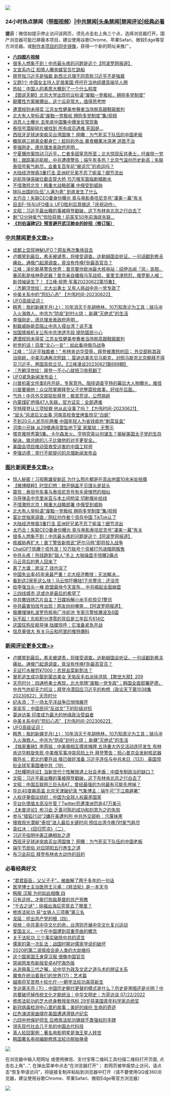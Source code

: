 ![](https://raw.githubusercontent.com/jsvpn/jsproxy/dev/64photo/fqnews-qr.jpg)

<div id="tt">
<h3>24小时热点禁闻（<a href="https://aaa.v2dns.tk/?QAjUl=BgRp5UNKRn&T5Vk=fPVH&Q59Ab=WxGE" target="_blank">带图视频</a>）|<a href="#%E4%B8%AD%E5%85%B1%E7%A6%81%E9%97%BB%E6%9B%B4%E5%A4%9A%E6%96%87%E7%AB%A0">中共禁闻</a>|<a href="#%E5%9B%BE%E7%89%87%E6%96%B0%E9%97%BB%E6%9B%B4%E5%A4%9A%E6%96%87%E7%AB%A0">头条禁闻</a>|<a href="#%E6%96%B0%E9%97%BB%E8%AF%84%E8%AE%BA%E6%9B%B4%E5%A4%9A%E6%96%87%E7%AB%A0">禁闻评论|<a href="#%E5%BF%85%E7%9C%8B%E7%BB%8F%E5%85%B8%E5%A5%BD%E6%96%87">经典必看</a></h3>
<div><b>提示：</b>微信如提示停止访问该网页，须先点击右上角三个点，选择浏览器打开。国产浏览器可能已屏蔽本项目，建议使用谷歌Chrome、苹果Safari、微软Edge等官方浏览器。或<a href="%E5%88%B6%E4%BD%9Cgit%E7%A6%81%E9%97%BB%E9%95%9C%E5%83%8F.md">制作本项目的同步镜像</a>，获得一个新的网址来推广。</div>
<ul>
<li><b><a href="http://d2.v2rss.gq/64.mp4" target="_blank">六四图片视频</a></b></li>
<li><a href="/topimagenews/20230622/1899474.md">很多人想象不到！中共最头疼的问题是这个【阿波罗网报道】</a></li>
<li><a href="/baitai/20230622/1899505.md">文宣系内讧 知情人曝央媒官员忙跳船</a></li>
<li><a href="/headline/20230622/1899499.md">拜登指习近平是独裁 新西兰总理不同意称习近平不是独裁</a></li>
<li><a href="/yule/20230623/1899684.md">又跑1个 中国女主持人定居美国 呼吁在当地组建高端华人圈</a></li>
<li><a href="/cnnews/20230622/1899501.md">热帖：中国人的素质大概到了一个什么程度</a></li>
<li><a href="/baitai/20230622/1899576.md">【图说天朝】北京大学出现抗议标语“废黜一党极权，拥抱多党制度”</a></li>
<li><a href="/sohnews/20230622/1899572.md">颠覆性方案被爆出，这个瓜非常大，值得思考❗️❗️❗️</a></li>
<li><a href="/cbnews/20230622/1899607.md">遭潜规则未得奖 江苏女性健美参赛者当场脱高跟鞋砸裁判</a></li>
<li><a href="/topimagenews/20230623/1899661.md">北大有人举标语“废黜一党极权 拥抱多党制度”集/视频</a></li>
<li><a href="/baitai/20230622/1899564.md">消息人士曝光 去年底中国集中爆发反常现象</a></li>
<li><a href="/cnnews/20230623/1899709.md">泰坦号潜艇碎片被找到 所有成员遇难 死因是…</a></li>
<li><a href="/comments/20230622/1899527.md">西班牙足球迷突疯买台湾国旗？ 网曝︰为气死买下队伍的中国老板</a></li>
<li><a href="/worldnews/20230622/1899466.md">糖尿病三姐弟全都身亡！趁妈妈外出 暴食糖果冰淇淋 送医不治</a></li>
<li><a href="/cbnews/20230623/1899666.md">李强刚走，德总理发表政府声明…</a></li>
<li><a href="/sohnews/20230623/1899651.md">宁夏爆炸案惊动习近平，亡者多因窒息所至；北大惊现反共勇士，吁废除一党制；跟踪美巡航舰，中共遭德警告；端午有多热？北京气温创历史新高；失联泰坦号氧气耗尽，会重复百年前“被诅咒”的命运吗？</a></li>
<li><a href="/topimagenews/20230622/1899613.md">大陆经济惨吞3重打击 亚洲好兄弟不忍了偷溜？细节流出</a></li>
<li><a href="/cnnews/20230623/1899683.md">巡航导弹突破拦截击穿大桥 15万俄军面临断粮断水</a></li>
<li><a href="/topimagenews/20230623/1899719.md">不惜激怒北京！韩重大战略部署 中俄受到威胁</a></li>
<li><a href="/cnnews/20230623/1899670.md">排队出国的队伍“人满为患” 到底发生了什么</a></li>
<li><a href="/topimagenews/20230622/1899606.md">太巧合！失联CEO妻身份曝光 竟与电影泰坦尼克号“凄美一幕”有关</a></li>
<li><a href="/baitai/20230622/1899495.md">目击F-16与UFO缠斗 UFO胜利后竟做这「庆祝动作」</a></li>
<li><a href="/comments/20230622/1899578.md">文昭：习近平最出糗的事被拜登戳破，这下布林肯北京之行白去了</a></li>
<li><a href="/cnnews/20230622/1899510.md">剩“12分钟氧气”惊险获救！前英军50年前海底失联…</a></li>
<li><b><a href="/comments/20200207/1272816.md" target="_blank">《刘伯温碑记》预言避开武汉肺炎的妙招（修订版）</a></b></li>
</ul>
</div>

<div class="catlist">
<h3><a href="/cbnews/" target="_blank">中共禁闻</a><span><a href="/cbnews/" target="_blank" rel="nofollow">更多文章>></a></span></h3>
<ul>
<li><a href="/cbnews/20230623/1899818.md" target="_blank">成都上空现神秘UFO？网友再次集体目击</a></li>
<li><a href="/comments/20230623/1899804.md" target="_blank">卢娜笑到最后，希夫被谴责，将接受调查。达勒姆国会听证，一句话戳到希夫痛处。通俄门起源调查，竟没有传唤FBI最高官员？</a></li>
<li><a href="/cbnews/20230623/1899786.md" target="_blank">江峰：泽伦斯基警告世界：普京要炸欧洲最大核电站；绍伊古闻「风」丧胆，暴风影是啥神奇武器？普京亲自播报乌军战损，普里戈津怒怼，俄罗斯人喊：新领袖诞生了！【江峰·视界·军事20230622第15集】</a></li>
<li><a href="/cbnews/20230623/1899737.md" target="_blank">〖兲朝浮世绘〗北大出勇士 又有人挑战中共一党专政了</a></li>
<li><a href="/comments/20230623/1899720.md" target="_blank">中美关系中的“怨妇心态” 【方伟时间-20230622】</a></li>
<li><a href="/comments/20230623/1899716.md" target="_blank">UFO高级证词！</a></li>
<li><a href="/comments/20230623/1899712.md" target="_blank">韩秀｜我的新疆岁月(上)：10年消灭千年胡杨林，10万知青沦为工具；骑马冲入火海救人，中共为“防疫”封村火烧； 新疆“灭绝式”的生活</a></li>
<li><a href="/cbnews/20230623/1899666.md" target="_blank">李强刚走，德总理发表政府声明…</a></li>
<li><a href="/cbnews/20230623/1899665.md" target="_blank">制裁威胁能否阻止中共入侵台湾？说不准</a></li>
<li><a href="/cbnews/20230623/1899664.md" target="_blank">加国情报机关公布中共渗透手段 提防国民小心</a></li>
<li><a href="/cbnews/20230622/1899607.md" target="_blank">遭潜规则未得奖 江苏女性健美参赛者当场脱高跟鞋砸裁判</a></li>
<li><a href="/cbnews/20230622/1899457.md" target="_blank">听党的话！百度“文心一言”：如此看待俄乌战争</a></li>
<li><a href="/cbnews/20230622/1899415.md" target="_blank">江峰：“习近平独裁者！” 布林肯访华受辱，拜登被激怒呛回； 外交部称其政治挑衅，中美沟通再次短路； 莫迪访美先见马斯克，对照马斯克北京朝拜不得见习近平，两国高低立见。【江峰漫谈20230621第689期】</a></li>
<li><a href="/cbnews/20230622/1899363.md" target="_blank">〖兲朝浮世绘〗拜登一不小心就把习帝惹翻了</a></li>
<li><a href="/comments/20230622/1899328.md" target="_blank">UFO紧急新闻发布会！</a></li>
<li><a href="/comments/20230622/1899303.md" target="_blank">川普机密文件案8月开庭，专家意外。阻挠调查亨特的幕后大人物曝光，难怪川普要揭他！众议院掌握拜登父子完整腐败故事，好戏在后面。</a></li>
<li><a href="/cbnews/20230622/1899284.md" target="_blank">气炸！中共外交部猛批拜登：极其荒谬，公然挑衅</a></li>
<li><a href="/cbnews/20230622/1899283.md" target="_blank">内蒙煤矿坍塌47人失联，官方证实：全部遇难</a></li>
<li><a href="/comments/20230621/1899229.md" target="_blank">亨特拜登认三项轻罪 他从此没事了吗？【方伟时间-20230621】</a></li>
<li><a href="/cbnews/20230621/1899208.md" target="_blank">“鼠头”风波后又出事 河南高校食堂烤鱼惊见“白蛆”</a></li>
<li><a href="/cbnews/20230621/1899207.md" target="_blank">不到20元人民币吃两餐 中国年轻人为省钱疯抢“剩菜盲盒”</a></li>
<li><a href="/cbnews/20230621/1899206.md" target="_blank">河南小兄妹 从29楼通风管坠地下室 家属恸：无警示</a></li>
<li><a href="/comments/20230621/1899162.md" target="_blank">塔克推特秀第5集。卡尔森发火。亨特究竟以何谋生？揭秘美国太子党的生存秘诀。做总统的儿子比做他的对手更安全。</a></li>
<li><a href="/cbnews/20230621/1899156.md" target="_blank">美国会项目推动营救受迫害的中国工程师</a></li>
<li><a href="/cbnews/20230621/1899068.md" target="_blank">李强访德：举行不能提问的总理新闻发布会</a></li>

</ul>
</div>
<div class="catlist">
<h3><a href="/topimagenews/" target="_blank">图片新闻</a><span><a href="/topimagenews/" target="_blank" rel="nofollow">更多文章>></a></span></h3>
<ul>
<li><a href="/topimagenews/20230623/1899816.md" target="_blank">惊人秘密！习视察雄安新区 为什么照片都是在高出地面10余米处拍摄</a></li>
<li><a href="/topimagenews/20230623/1899810.md" target="_blank">【微博精粹】时空幻想：掀开锅盖不见馒头是鼠头</a></li>
<li><a href="/topimagenews/20230623/1899759.md" target="_blank">震惊：泰坦号失事与泰坦尼克号有毛骨悚然的相似</a></li>
<li><a href="/topimagenews/20230623/1899758.md" target="_blank">乌导弹击中克里米亚与本土间桥梁 切断俄补给线</a></li>
<li><a href="/topimagenews/20230623/1899719.md" target="_blank">不惜激怒北京！韩重大战略部署 中俄受到威胁</a></li>
<li><a href="/topimagenews/20230623/1899661.md" target="_blank">北大有人举标语“废黜一党极权 拥抱多党制度”集/视频</a></li>
<li><a href="/topimagenews/20230623/1899635.md" target="_blank">富比世独家调查／网红创作者个资存中国 TikTok认了</a></li>
<li><a href="/topimagenews/20230622/1899613.md" target="_blank">大陆经济惨吞3重打击 亚洲好兄弟不忍了偷溜？细节流出</a></li>
<li><a href="/topimagenews/20230622/1899606.md" target="_blank">太巧合！失联CEO妻身份曝光 竟与电影泰坦尼克号“凄美一幕”有关</a></li>
<li><a href="/topimagenews/20230622/1899474.md" target="_blank">很多人想象不到！中共最头疼的问题是这个【阿波罗网报道】</a></li>
<li><a href="/topimagenews/20230622/1899453.md" target="_blank">核威胁再扩大！普丁警告新核武“萨尔马特”即将投入战争</a></li>
<li><a href="/topimagenews/20230622/1899450.md" target="_blank">ChatGPT惊爆个资外泄！10万账号个资被打包进暗网贩售</a></li>
<li><a href="/topimagenews/20230622/1899430.md" target="_blank">中共头疼！热钱跑到“敌人”手上 大咖操盘手惊曝2痛点</a></li>
<li><a href="/topimagenews/20230622/1899326.md" target="_blank">马云背后的男人回来了</a></li>
<li><a href="/topimagenews/20230622/1899315.md" target="_blank">离了大谱：房没了 钱也没了</a></li>
<li><a href="/topimagenews/20230622/1899282.md" target="_blank">中国失业率45年来最严重！北大经济教授：无法解决…</a></li>
<li><a href="/topimagenews/20230621/1899174.md" target="_blank">看到这2家死这么快！马云惊吓曝陆1下杀警讯：还没完</a></li>
<li><a href="/topimagenews/20230621/1899161.md" target="_blank">给李强当头一棒 欧盟最快今天宣布… 中共崛起全面崩盘</a></li>
<li><a href="/topimagenews/20230621/1899139.md" target="_blank">三四线城市 这或许是最后的希望了</a></li>
<li><a href="/topimagenews/20230621/1899121.md" target="_blank">中共撒钱拼芯片自主？日媒拆解小米手机惊见1警讯</a></li>
<li><a href="/topimagenews/20230621/1899090.md" target="_blank">中共最害怕信号出现！网友纷纷嘲笑&#8230;【阿波罗网报道】</a></li>
<li><a href="/topimagenews/20230621/1899059.md" target="_blank">俄爆埋弹札波罗热核电厂冷却池 专家示警核爆波及6国</a></li>
<li><a href="/topimagenews/20230621/1899046.md" target="_blank">玩不起！东航积分清零的背后是三年巨亏614亿</a></li>
<li><a href="/topimagenews/20230621/1899004.md" target="_blank">这国狂购反舰导弹 陆媒惊呼：它准备紧急开战</a></li>
<li><a href="/topimagenews/20230621/1898963.md" target="_blank">信息量很大 有关马云和阿里的推特爆料</a></li>

</ul>
</div>
<div class="catlist">
<h3><a href="/comments/" target="_blank">新闻评论</a><span><a href="/comments/" target="_blank" rel="nofollow">更多文章>></a></span></h3>
<ul>
<li><a href="/comments/20230623/1899804.md" target="_blank">卢娜笑到最后，希夫被谴责，将接受调查。达勒姆国会听证，一句话戳到希夫痛处。通俄门起源调查，竟没有传唤FBI最高官员？</a></li>
<li><a href="/comments/20230623/1899802.md" target="_blank">无证打水被罚¥7000！农民韭菜新割法？</a></li>
<li><a href="/comments/20230623/1899789.md" target="_blank">冒死逃生成功娶到蒙古美女 天佑反毛右派徐洪慈 【欺世大观】209</a></li>
<li><a href="/comments/20230623/1899787.md" target="_blank">天亮时分：四通桥勇士再现，北大举牌“废黜一党专政”；韩国全面部署萨德，中共气炸却无力抗议；拜登冷漠回应习近平的构想（政论天下第1038集 20230622）天亮时分</a></li>
<li><a href="/comments/20230623/1899781.md" target="_blank">纪永添：下一场太平洋战争已悄悄展开</a></li>
<li><a href="/comments/20230623/1899779.md" target="_blank">吴奕军：中国民间“反战文”下的阶级对抗</a></li>
<li><a href="/comments/20230623/1899747.md" target="_blank">莫迪访美 印度成为最大的地缘政治受益者</a></li>
<li><a href="/comments/20230623/1899720.md" target="_blank">中美关系中的“怨妇心态” 【方伟时间-20230622】</a></li>
<li><a href="/comments/20230623/1899716.md" target="_blank">UFO高级证词！</a></li>
<li><a href="/comments/20230623/1899712.md" target="_blank">韩秀｜我的新疆岁月(上)：10年消灭千年胡杨林，10万知青沦为工具；骑马冲入火海救人，中共为“防疫”封村火烧； 新疆“灭绝式”的生活</a></li>
<li><a href="/comments/20230623/1899697.md" target="_blank">【独家重磅】李燕铭：中美俄相互摸底摊牌 五场重大外交活动连环发生 布林肯访华斡旋失败 中美俄军事冲突风险上升 拜登警告：担心普京会发射核武器 俄外长：若北约要开战 俄已做好准备 习近平连任与中共末日（133） 美国领衔全球军事围堵中共（19）</a></li>
<li><a href="/comments/20230622/1899582.md" target="_blank">【杜耀明评论】当新世代个性解放遇上社会矛盾：中国专制政治的缺口？</a></li>
<li><a href="/comments/20230622/1899578.md" target="_blank">文昭：习近平最出糗的事被拜登戳破，这下布林肯北京之行白去了</a></li>
<li><a href="/comments/20230622/1899577.md" target="_blank">文昭：中国互联网三巨头BAT，曾经最强的为何最有可能先垮掉？</a></li>
<li><a href="/comments/20230622/1899573.md" target="_blank">华北40度飙高温 北京天津破纪录 气象博主：端午可“下江南避暑”</a></li>
<li><a href="/comments/20230622/1899557.md" target="_blank">人权评量倡议组织：中国为全球人权最差国家</a></li>
<li><a href="/comments/20230622/1899556.md" target="_blank">平台仇恨值太高没在管？Twitter恐遭澳洲罚逾47万美元</a></li>
<li><a href="/comments/20230622/1899549.md" target="_blank">【未普评论】布习会 乏善可陈的成功和刻意为之的失败</a></li>
<li><a href="/comments/20230622/1899547.md" target="_blank">参与“猎狐行动”2嫌在美遭判刑 中共外交部称︰污蔑抹黑</a></li>
<li><a href="/comments/20230622/1899546.md" target="_blank">搜救观光潜艇“泰坦”进入最后关键时间 预估台湾今晚7时氧气耗尽</a></li>
<li><a href="/comments/20230622/1899538.md" target="_blank">袁红冰：《回归荒凉》（二）</a></li>
<li><a href="/comments/20230622/1899533.md" target="_blank">习近平指明中美正确相处之道</a></li>
<li><a href="/comments/20230622/1899527.md" target="_blank">西班牙足球迷突疯买台湾国旗？ 网曝︰为气死买下队伍的中国老板</a></li>
<li><a href="/comments/20230622/1899516.md" target="_blank">端午节民俗 对应阴阳五行养生之道</a></li>
<li><a href="/comments/20230622/1899462.md" target="_blank">布习会前后 拜登布林肯大动作的目的</a></li>

</ul>
</div>

<div class="catlist">
<h3>必看经典好文</h3>
<ul>
<li><a href="/comments/20220728/1764149.md" target="_blank">“君君臣臣，父父子子”，被曲解了两千多年的一句话</a></li>
<li><a href="/comments/20220826/1776760.md" target="_blank">医学博士主治医师王元甫：《转法轮》是一本天书</a></li>
<li><a href="/bannedvideo/20220403/1714030.md" target="_blank">韩服 汉服 为何如此相像 四</a></li>
<li><a href="/comments/20220127/1684835.md" target="_blank">只有这样，才能打败敌基督的共产邪教</a></li>
<li><a href="/lifebaike/20210704/1580186.md" target="_blank">“千古之谜”：徐福出海后究竟去了哪里？</a></li>
<li><a href="/comments/20210720/1514058.md" target="_blank">修炼法轮功 获“女铁人三项赛”第三名</a></li>
<li><a href="/comments/20200930/1405812.md" target="_blank">龙延：挖出共产党的根（四）</a></li>
<li><a href="/comments/20220119/1681422.md" target="_blank">视频：中共革中华文化的命，台湾则开展中华文化复兴运动</a></li>
<li><a href="/comments/20210802/1598599.md" target="_blank">爱国主义，一个在中国遭到双重歪曲的概念</a></li>
<li><a href="/cbnews/20200703/1354907.md" target="_blank">关于法轮功 三个事实破除中共的谎言</a></li>
<li><a href="/comments/20191110/1037275.md" target="_blank">儒家的第一次乱法：战国时期对儒家学说的破坏</a></li>
<li><a href="/comments/20200712/1359432.md" target="_blank">2020的第二波瘟疫会是人类的大劫难吗</a></li>
<li><a href="/comments/20220611/1744476.md" target="_blank">这个国家国王身穿汉服 很像中国官员</a></li>
<li><a href="/comments/20200627/783266.md" target="_blank">禁闻网发布新版安卓APP海外版</a></li>
<li><a href="/tculture/20180501/935934.md" target="_blank">从尧舜禹三代之嘱，论中华为政及文武之道与术的辨证关系</a></li>
<li><a href="/topimagenews/20180620/960677.md" target="_blank">魔鬼在统治着我们的世界(17)：艺术篇</a></li>
<li><a href="/comments/20200123/1263458.md" target="_blank">越南将军苦熬十轮化疗-一朝学法轮功喜获新生</a></li>
<li><a href="/bannedvideo/20220723/1761909.md" target="_blank">专访章天亮 (下)：中国历史朝代更替的模式是什么？历史是黑暗还是光明？中共要破坏掉传统文化才能统治｜中华文明史｜方菲访谈 07/22/2022</a></li>
<li><a href="/comments/20190517/1129285.md" target="_blank">修炼法轮功的芝大终身教授吴伟标 29岁获美国青年科学家总统奖</a></li>
<li><a href="/cbnews/20210421/1530674.md" target="_blank">新冠病毒检测中心里的故事：美好的缘份 生命的奇迹</a></li>
<li><a href="/lishi/20140517/664349.md" target="_blank">红色演讲家曲啸在美国遭遇滑铁卢纪实</a></li>
<li><a href="/comments/20200926/1403542.md" target="_blank">六四中他保护师生 后修炼法轮功铸就不畏强权的丰碑</a></li>
<li><a href="/comments/20220329/1711799.md" target="_blank">领先现代社会几千年的中国古代科技</a></li>
<li><a href="/comments/20200523/1332915.md" target="_blank">真人轮回案例：著名电影明星是海王星人转世</a></li>
<li><a href="/comments/20210805/1600200.md" target="_blank">韩国著名电视编剧修炼法轮功脱胎换骨</a></li>

</ul>
</div>

![](https://raw.githubusercontent.com/jsvpn/jsproxy/dev/64photo/fqnews-qr.jpg)

在浏览器中输入短网址 或使用微信、支付宝等二维码工具扫描二维码打开页面, 点击右上角"...", 在弹出菜单中点击“在浏览器打开”； 若网页被举报禁止访问，请点击“恢复申请访问”，将链接复制并粘贴到浏览器中打开（请不要使用QQ或360浏览器，建议使用谷歌Chrome、苹果Safari、微软Edge等官方浏览器）

![](https://raw.githubusercontent.com/jsvpn/jsproxy/dev/64photo/wx.jpg)